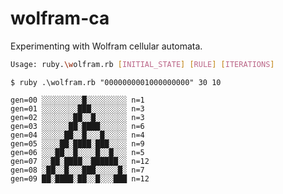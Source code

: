 # wolfram-ca
Experimenting with Wolfram cellular automata.
```bash
Usage: ruby.\wolfram.rb [INITIAL_STATE] [RULE] [ITERATIONS]
```
```shell
$ ruby .\wolfram.rb "0000000001000000000" 30 10

gen=00 ░░░░░░░░░█░░░░░░░░░ n=1
gen=01 ░░░░░░░░███░░░░░░░░ n=3
gen=02 ░░░░░░░██░░█░░░░░░░ n=3
gen=03 ░░░░░░██░████░░░░░░ n=6
gen=04 ░░░░░██░░█░░░█░░░░░ n=4
gen=05 ░░░░██░████░███░░░░ n=9
gen=06 ░░░██░░█░░░░█░░█░░░ n=5
gen=07 ░░██░████░░██████░░ n=12
gen=08 ░██░░█░░░███░░░░░█░ n=7
gen=09 ██░████░██░░█░░░███ n=12
```

